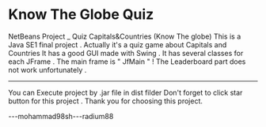 # Know The Globe Quiz #
NetBeans Project _ Quiz Capitals&amp;Countries (Know The globe)
This is a Java SE1 final project .
Actually it's a quiz game about Capitals and Countries 
It has a good GUI made with Swing .
It has several classes for each JFrame . The main frame is " JfMain " !
The Leaderboard part does not work unfortunately .
_____________
You can Execute project by .jar file in dist filder
Don't forget to click star button for this project .
Thank you for choosing this project. 

---mohammad98sh---radium88
